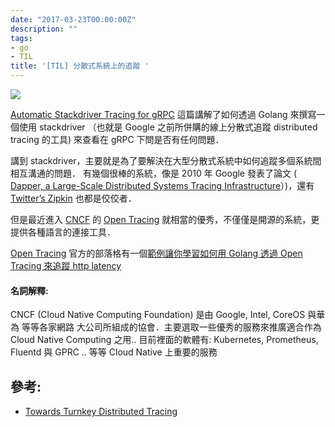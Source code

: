 ```yaml
---
date: "2017-03-23T00:00:00Z"
description: ""
tags:
- go
- TIL
title: '[TIL] 分散式系統上的追蹤 '
---
```


![](https://www.stackdriver.com/wp-content/uploads/2016/10/logo_stackdriver.svg)


[Automatic Stackdriver Tracing for gRPC](https://rakyll.org/grpc-trace/) 這篇講解了如何透過 Golang 來撰寫一個使用 stackdriver （也就是 Google 之前所併購的線上分散式追蹤 distributed tracing 的工具) 來查看在 gRPC 下問是否有任何問題．

講到 stackdriver，主要就是為了要解決在大型分散式系統中如何追蹤多個系統間相互溝通的問題． 有幾個很棒的系統，像是 2010 年 Google 發表了論文 ([ Dapper, a Large-Scale Distributed Systems Tracing Infrastructure](https://research.google.com/pubs/pub36356.html)）)，還有 [Twitter’s Zipkin](http://zipkin.io/) 也都是佼佼者． 


但是最近進入 [CNCF](http://cncf.io) 的 [Open Tracing](http://opentracing.io/) 就相當的優秀，不僅僅是開源的系統，更提供各種語言的連接工具．

[Open Tracing](http://opentracing.io/) 官方的部落格有一個[範例讓你學習如何用 Golang 透過 Open Tracing 來追蹤 http latency ](https://medium.com/opentracing/tracing-http-request-latency-in-go-with-opentracing-7cc1282a100a#.vi1v0ftnv)


#### 名詞解釋: 

CNCF (Cloud Native Computing Foundation) 是由 Google, Intel, CoreOS 與華為 等等各家網路 大公司所組成的協會．主要選取一些優秀的服務來推廣適合作為 Cloud Native Computing 之用.. 目前裡面的軟體有: Kubernetes, Prometheus, Fluentd 與 GPRC .. 等等 Cloud Native 上重要的服務

## 參考:

- [Towards Turnkey Distributed Tracing](https://medium.com/opentracing/towards-turnkey-distributed-tracing-5f4297d1736#.ykx5knqpe)